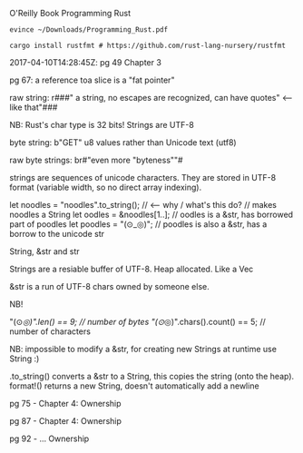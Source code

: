 O'Reilly Book Programming Rust

```
evince ~/Downloads/Programming_Rust.pdf

cargo install rustfmt # https://github.com/rust-lang-nursery/rustfmt
```

2017-04-10T14:28:45Z: pg 49 Chapter 3

pg 67: a reference toa  slice is a "fat pointer"




raw string: r###" a string, no escapes are recognized, can have quotes" <-- like that"###

NB: Rust's char type is 32 bits!
Strings are UTF-8

byte string: b"GET"
  u8 values rather than Unicode text (utf8)

raw byte strings: br#"even more "byteness""#

strings are sequences of unicode characters.  They are stored in UTF-8
format (variable width, so no direct array indexing).

let noodles = "noodles".to_string();  // <-- why / what's this do?
// makes noodles a String
let oodles = &noodles[1..];
// oodles is a &str, has borrowed part of poodles
let poodles = "(⊙_◎)";
// poodles is also a &str, has a borrow to the unicode str

String, &str and str

Strings are a resiable buffer of UTF-8.  Heap allocated.  Like a Vec<u8>

&str is a run of UTF-8 chars owned by someone else.

NB!

  "(⊙_◎)".len() == 9;             // number of bytes
  "(⊙_◎)".chars().count() == 5;   // number of characters


NB: impossible to modify a &str, for creating new Strings at runtime use String :)

.to_string() converts a &str to a String, this copies the string (onto the heap).
format!() returns a new String, doesn't automatically add a newline

pg 75 - Chapter 4: Ownership


pg 87 - Chapter 4: Ownership

pg 92 - ... Ownership